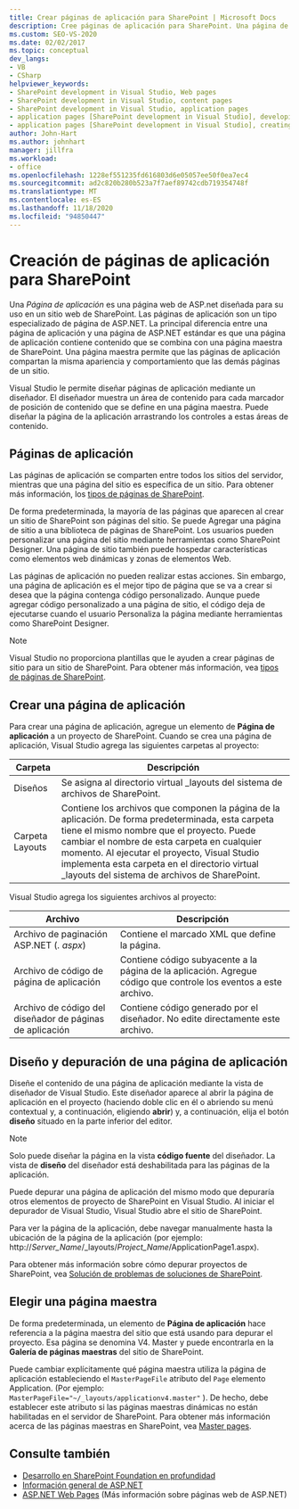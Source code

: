 ```yaml
---
title: Crear páginas de aplicación para SharePoint | Microsoft Docs
description: Cree páginas de aplicación para SharePoint. Una página de aplicación es una página web de ASP.NET diseñada para su uso en un sitio web de SharePoint.
ms.custom: SEO-VS-2020
ms.date: 02/02/2017
ms.topic: conceptual
dev_langs:
- VB
- CSharp
helpviewer_keywords:
- SharePoint development in Visual Studio, Web pages
- SharePoint development in Visual Studio, content pages
- SharePoint development in Visual Studio, application pages
- application pages [SharePoint development in Visual Studio], developing
- application pages [SharePoint development in Visual Studio], creating
author: John-Hart
ms.author: johnhart
manager: jillfra
ms.workload:
- office
ms.openlocfilehash: 1228ef551235fd616803d6e05057ee50f0ea7ec4
ms.sourcegitcommit: ad2c820b280b523a7f7aef89742cdb719354748f
ms.translationtype: MT
ms.contentlocale: es-ES
ms.lasthandoff: 11/18/2020
ms.locfileid: "94850447"
---
```

# <a name="create-application-pages-for-sharepoint"></a>Creación de páginas de aplicación para SharePoint
  Una *Página de aplicación* es una página web de ASP.net diseñada para su uso en un sitio web de SharePoint. Las páginas de aplicación son un tipo especializado de página de ASP.NET. La principal diferencia entre una página de aplicación y una página de ASP.NET estándar es que una página de aplicación contiene contenido que se combina con una página maestra de SharePoint. Una página maestra permite que las páginas de aplicación compartan la misma apariencia y comportamiento que las demás páginas de un sitio.

 Visual Studio le permite diseñar páginas de aplicación mediante un diseñador. El diseñador muestra un área de contenido para cada marcador de posición de contenido que se define en una página maestra. Puede diseñar la página de la aplicación arrastrando los controles a estas áreas de contenido.

## <a name="application-pages"></a>Páginas de aplicación
 Las páginas de aplicación se comparten entre todos los sitios del servidor, mientras que una página del sitio es específica de un sitio. Para obtener más información, los [tipos de páginas de SharePoint](/previous-versions/office/developer/sharepoint-2010/aa979592(v=office.14)).

 De forma predeterminada, la mayoría de las páginas que aparecen al crear un sitio de SharePoint son páginas del sitio. Se puede Agregar una página de sitio a una biblioteca de páginas de SharePoint. Los usuarios pueden personalizar una página del sitio mediante herramientas como SharePoint Designer. Una página de sitio también puede hospedar características como elementos web dinámicas y zonas de elementos Web.

 Las páginas de aplicación no pueden realizar estas acciones. Sin embargo, una página de aplicación es el mejor tipo de página que se va a crear si desea que la página contenga código personalizado. Aunque puede agregar código personalizado a una página de sitio, el código deja de ejecutarse cuando el usuario Personaliza la página mediante herramientas como SharePoint Designer.

> [!NOTE]
> Visual Studio no proporciona plantillas que le ayuden a crear páginas de sitio para un sitio de SharePoint. Para obtener más información, vea [tipos de páginas de SharePoint](/previous-versions/office/developer/sharepoint-2010/aa979592(v=office.14)).

## <a name="create-an-application-page"></a>Crear una página de aplicación
 Para crear una página de aplicación, agregue un elemento de **Página de aplicación** a un proyecto de SharePoint. Cuando se crea una página de aplicación, Visual Studio agrega las siguientes carpetas al proyecto:

|Carpeta|Descripción|
|------------|-----------------|
|Diseños|Se asigna al directorio virtual _layouts del sistema de archivos de SharePoint.|
|Carpeta Layouts|Contiene los archivos que componen la página de la aplicación. De forma predeterminada, esta carpeta tiene el mismo nombre que el proyecto. Puede cambiar el nombre de esta carpeta en cualquier momento. Al ejecutar el proyecto, Visual Studio implementa esta carpeta en el directorio virtual _layouts del sistema de archivos de SharePoint.|

 Visual Studio agrega los siguientes archivos al proyecto:

|Archivo|Descripción|
|----------|-----------------|
|Archivo de paginación ASP.NET (*. aspx*)|Contiene el marcado XML que define la página.|
|Archivo de código de página de aplicación|Contiene código subyacente a la página de la aplicación. Agregue código que controle los eventos a este archivo.|
|Archivo de código del diseñador de páginas de aplicación|Contiene código generado por el diseñador. No edite directamente este archivo.|

## <a name="design-and-debug-an-application-page"></a>Diseño y depuración de una página de aplicación
 Diseñe el contenido de una página de aplicación mediante la vista de diseñador de Visual Studio. Este diseñador aparece al abrir la página de aplicación en el proyecto (haciendo doble clic en él o abriendo su menú contextual y, a continuación, eligiendo **abrir**) y, a continuación, elija el botón **diseño** situado en la parte inferior del editor.

> [!NOTE]
> Solo puede diseñar la página en la vista **código fuente** del diseñador. La vista de **diseño** del diseñador está deshabilitada para las páginas de la aplicación.

 Puede depurar una página de aplicación del mismo modo que depuraría otros elementos de proyecto de SharePoint en Visual Studio. Al iniciar el depurador de Visual Studio, Visual Studio abre el sitio de SharePoint.

 Para ver la página de la aplicación, debe navegar manualmente hasta la ubicación de la página de la aplicación (por ejemplo: http://<em>Server_Name</em>/_layouts/*Project_Name*/ApplicationPage1.aspx).

 Para obtener más información sobre cómo depurar proyectos de SharePoint, vea [Solución de problemas de soluciones de SharePoint](../sharepoint/troubleshooting-sharepoint-solutions.md).

## <a name="choose-a-master-page"></a>Elegir una página maestra
 De forma predeterminada, un elemento de **Página de aplicación** hace referencia a la página maestra del sitio que está usando para depurar el proyecto. Esa página se denomina V4. Master y puede encontrarla en la **Galería de páginas maestras** del sitio de SharePoint.

 Puede cambiar explícitamente qué página maestra utiliza la página de aplicación estableciendo el `MasterPageFile` atributo del `Page` elemento Application. (Por ejemplo: `MasterPageFile="~/_layouts/applicationv4.master"` ). De hecho, debe establecer este atributo si las páginas maestras dinámicas no están habilitadas en el servidor de SharePoint. Para obtener más información acerca de las páginas maestras en SharePoint, vea [Master pages](/previous-versions/office/developer/sharepoint-2010/ms443795(v=office.14)).

## <a name="see-also"></a>Consulte también
- [Desarrollo en SharePoint Foundation en profundidad](/previous-versions/office/developer/sharepoint-2010/ee539092(v=office.14))
- [Información general de ASP.NET](/aspnet/overview)
- [ASP.NET Web Pages](/aspnet/web-pages/index) (Más información sobre páginas web de ASP.NET)
